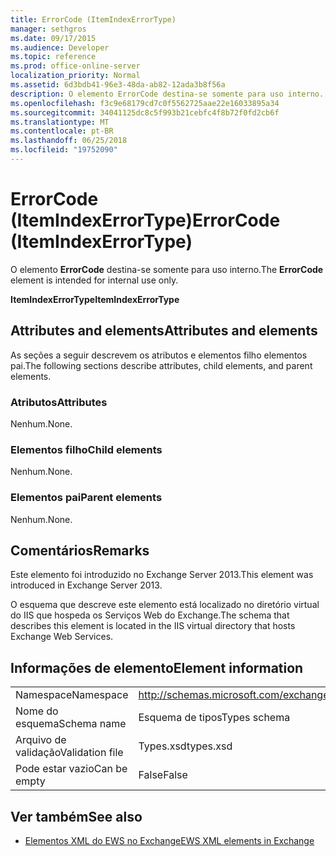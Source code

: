 ```yaml
---
title: ErrorCode (ItemIndexErrorType)
manager: sethgros
ms.date: 09/17/2015
ms.audience: Developer
ms.topic: reference
ms.prod: office-online-server
localization_priority: Normal
ms.assetid: 6d3bdb41-96e3-48da-ab82-12ada3b8f56a
description: O elemento ErrorCode destina-se somente para uso interno.
ms.openlocfilehash: f3c9e68179cd7c0f5562725aae22e16033895a34
ms.sourcegitcommit: 34041125dc8c5f993b21cebfc4f8b72f0fd2cb6f
ms.translationtype: MT
ms.contentlocale: pt-BR
ms.lasthandoff: 06/25/2018
ms.locfileid: "19752090"
---
```

# <a name="errorcode-itemindexerrortype"></a><span data-ttu-id="49523-103">ErrorCode (ItemIndexErrorType)</span><span class="sxs-lookup"><span data-stu-id="49523-103">ErrorCode (ItemIndexErrorType)</span></span>

<span data-ttu-id="49523-104">O elemento **ErrorCode** destina-se somente para uso interno.</span><span class="sxs-lookup"><span data-stu-id="49523-104">The **ErrorCode** element is intended for internal use only.</span></span> 

<span data-ttu-id="49523-105">**ItemIndexErrorType**</span><span class="sxs-lookup"><span data-stu-id="49523-105">**ItemIndexErrorType**</span></span>

## <a name="attributes-and-elements"></a><span data-ttu-id="49523-106">Attributes and elements</span><span class="sxs-lookup"><span data-stu-id="49523-106">Attributes and elements</span></span>

<span data-ttu-id="49523-107">As seções a seguir descrevem os atributos e elementos filho elementos pai.</span><span class="sxs-lookup"><span data-stu-id="49523-107">The following sections describe attributes, child elements, and parent elements.</span></span>
  
### <a name="attributes"></a><span data-ttu-id="49523-108">Atributos</span><span class="sxs-lookup"><span data-stu-id="49523-108">Attributes</span></span>

<span data-ttu-id="49523-109">Nenhum.</span><span class="sxs-lookup"><span data-stu-id="49523-109">None.</span></span>
  
### <a name="child-elements"></a><span data-ttu-id="49523-110">Elementos filho</span><span class="sxs-lookup"><span data-stu-id="49523-110">Child elements</span></span>

<span data-ttu-id="49523-111">Nenhum.</span><span class="sxs-lookup"><span data-stu-id="49523-111">None.</span></span>
  
### <a name="parent-elements"></a><span data-ttu-id="49523-112">Elementos pai</span><span class="sxs-lookup"><span data-stu-id="49523-112">Parent elements</span></span>

<span data-ttu-id="49523-113">Nenhum.</span><span class="sxs-lookup"><span data-stu-id="49523-113">None.</span></span>
  
## <a name="remarks"></a><span data-ttu-id="49523-114">Comentários</span><span class="sxs-lookup"><span data-stu-id="49523-114">Remarks</span></span>

<span data-ttu-id="49523-115">Este elemento foi introduzido no Exchange Server 2013.</span><span class="sxs-lookup"><span data-stu-id="49523-115">This element was introduced in Exchange Server 2013.</span></span>
  
<span data-ttu-id="49523-116">O esquema que descreve este elemento está localizado no diretório virtual do IIS que hospeda os Serviços Web do Exchange.</span><span class="sxs-lookup"><span data-stu-id="49523-116">The schema that describes this element is located in the IIS virtual directory that hosts Exchange Web Services.</span></span>
  
## <a name="element-information"></a><span data-ttu-id="49523-117">Informações de elemento</span><span class="sxs-lookup"><span data-stu-id="49523-117">Element information</span></span>

|||
|:-----|:-----|
|<span data-ttu-id="49523-118">Namespace</span><span class="sxs-lookup"><span data-stu-id="49523-118">Namespace</span></span>  <br/> |http://schemas.microsoft.com/exchange/services/2006/types  <br/> |
|<span data-ttu-id="49523-119">Nome do esquema</span><span class="sxs-lookup"><span data-stu-id="49523-119">Schema name</span></span>  <br/> |<span data-ttu-id="49523-120">Esquema de tipos</span><span class="sxs-lookup"><span data-stu-id="49523-120">Types schema</span></span>  <br/> |
|<span data-ttu-id="49523-121">Arquivo de validação</span><span class="sxs-lookup"><span data-stu-id="49523-121">Validation file</span></span>  <br/> |<span data-ttu-id="49523-122">Types.xsd</span><span class="sxs-lookup"><span data-stu-id="49523-122">types.xsd</span></span>  <br/> |
|<span data-ttu-id="49523-123">Pode estar vazio</span><span class="sxs-lookup"><span data-stu-id="49523-123">Can be empty</span></span>  <br/> |<span data-ttu-id="49523-124">False</span><span class="sxs-lookup"><span data-stu-id="49523-124">False</span></span>  <br/> |
   
## <a name="see-also"></a><span data-ttu-id="49523-125">Ver também</span><span class="sxs-lookup"><span data-stu-id="49523-125">See also</span></span>

- [<span data-ttu-id="49523-126">Elementos XML do EWS no Exchange</span><span class="sxs-lookup"><span data-stu-id="49523-126">EWS XML elements in Exchange</span></span>](ews-xml-elements-in-exchange.md)


